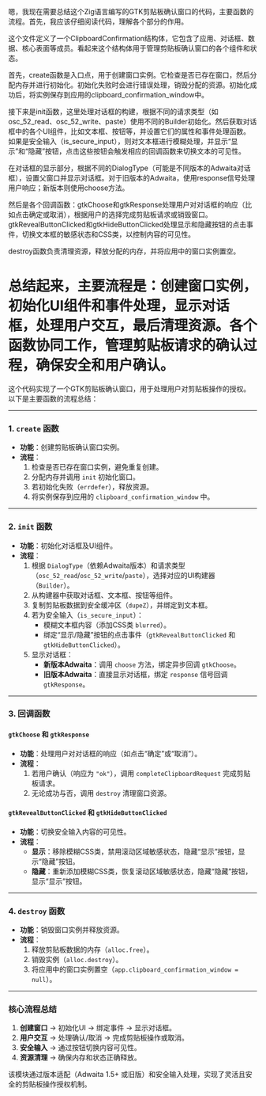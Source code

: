 嗯，我现在需要总结这个Zig语言编写的GTK剪贴板确认窗口的代码，主要函数的流程。首先，我应该仔细阅读代码，理解各个部分的作用。

这个文件定义了一个ClipboardConfirmation结构体，它包含了应用、对话框、数据、核心表面等成员。看起来这个结构体用于管理剪贴板确认窗口的各个组件和状态。

首先，create函数是入口点，用于创建窗口实例。它检查是否已存在窗口，然后分配内存并进行初始化。初始化失败时会进行错误处理，销毁分配的资源。初始化成功后，将实例保存到应用的clipboard_confirmation_window中。

接下来是init函数，这里处理对话框的构建，根据不同的请求类型（如osc_52_read、osc_52_write、paste）使用不同的Builder初始化。然后获取对话框中的各个UI组件，比如文本框、按钮等，并设置它们的属性和事件处理函数。如果是安全输入（is_secure_input），则对文本框进行模糊处理，并显示“显示”和“隐藏”按钮，点击这些按钮会触发相应的回调函数来切换文本的可见性。

在对话框的显示部分，根据不同的DialogType（可能是不同版本的Adwaita对话框），设置父窗口并显示对话框。对于旧版本的Adwaita，使用response信号处理用户响应；新版本则使用choose方法。

然后是各个回调函数：gtkChoose和gtkResponse处理用户对对话框的响应（比如点击确定或取消），根据用户的选择完成剪贴板请求或销毁窗口。gtkRevealButtonClicked和gtkHideButtonClicked处理显示和隐藏按钮的点击事件，切换文本框的敏感状态和CSS类，以控制内容的可见性。

destroy函数负责清理资源，释放分配的内存，并将应用中的窗口实例置空。

总结起来，主要流程是：创建窗口实例，初始化UI组件和事件处理，显示对话框，处理用户交互，最后清理资源。各个函数协同工作，管理剪贴板请求的确认过程，确保安全和用户确认。
================================================
这个代码实现了一个GTK剪贴板确认窗口，用于处理用户对剪贴板操作的授权。以下是主要函数的流程总结：

---

### **1. `create` 函数**
- **功能**：创建剪贴板确认窗口实例。
- **流程**：
  1. 检查是否已存在窗口实例，避免重复创建。
  2. 分配内存并调用 `init` 初始化窗口。
  3. 若初始化失败（`errdefer`），释放资源。
  4. 将实例保存到应用的 `clipboard_confirmation_window` 中。

---

### **2. `init` 函数**
- **功能**：初始化对话框及UI组件。
- **流程**：
  1. 根据 `DialogType`（依赖Adwaita版本）和请求类型（`osc_52_read`/`osc_52_write`/`paste`），选择对应的UI构建器（`Builder`）。
  2. 从构建器中获取对话框、文本框、按钮等组件。
  3. 复制剪贴板数据到安全缓冲区（`dupeZ`），并绑定到文本框。
  4. 若为安全输入（`is_secure_input`）：
     - 模糊文本框内容（添加CSS类 `blurred`）。
     - 绑定“显示/隐藏”按钮的点击事件（`gtkRevealButtonClicked` 和 `gtkHideButtonClicked`）。
  5. 显示对话框：
     - **新版本Adwaita**：调用 `choose` 方法，绑定异步回调 `gtkChoose`。
     - **旧版本Adwaita**：直接显示对话框，绑定 `response` 信号回调 `gtkResponse`。

---

### **3. 回调函数**
#### **`gtkChoose` 和 `gtkResponse`**
- **功能**：处理用户对对话框的响应（如点击“确定”或“取消”）。
- **流程**：
  1. 若用户确认（响应为 `"ok"`），调用 `completeClipboardRequest` 完成剪贴板请求。
  2. 无论成功与否，调用 `destroy` 清理窗口资源。

#### **`gtkRevealButtonClicked` 和 `gtkHideButtonClicked`**
- **功能**：切换安全输入内容的可见性。
- **流程**：
  - **显示**：移除模糊CSS类，禁用滚动区域敏感状态，隐藏“显示”按钮，显示“隐藏”按钮。
  - **隐藏**：重新添加模糊CSS类，恢复滚动区域敏感状态，隐藏“隐藏”按钮，显示“显示”按钮。

---

### **4. `destroy` 函数**
- **功能**：销毁窗口实例并释放资源。
- **流程**：
  1. 释放剪贴板数据的内存（`alloc.free`）。
  2. 销毁实例（`alloc.destroy`）。
  3. 将应用中的窗口实例置空（`app.clipboard_confirmation_window = null`）。

---

### **核心流程总结**
1. **创建窗口** → 初始化UI → 绑定事件 → 显示对话框。
2. **用户交互** → 处理确认/取消 → 完成剪贴板操作或取消。
3. **安全输入** → 通过按钮切换内容可见性。
4. **资源清理** → 确保内存和状态正确释放。

该模块通过版本适配（Adwaita 1.5+ 或旧版）和安全输入处理，实现了灵活且安全的剪贴板操作授权机制。